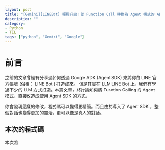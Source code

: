 ```yaml
---
layout: post
title: "[Gemini][LINEBot] 輕鬆升級！從 Function Call 轉換為 Agent 模式的 ADK 實作指南"
description: ""
category: 
- Python 
- TIL
tags: ["python", "Gemini", "Google"]
---
```




# 前言

之前的文章曾經有分享過如何透過 Google ADK (Agent SDK) 來將你的 LINE 官方帳號 (俗稱： LINE Bot ) 打造成來。 但是其實在 LLM LINE Bot 上，我們有學過不少的 LLM 方式打造。本篇文章，將討論如何將 Function Calling 的 Agent 模式，直接改造成使用 Agent SDK 的方式。

你會發現這樣的修改，程式碼可以變得更精簡。而且由於導入了 Agent SDK ，整個對話也變得更加的靈活，更可以像是真人的對話。

## 本次的程式碼

本次將
